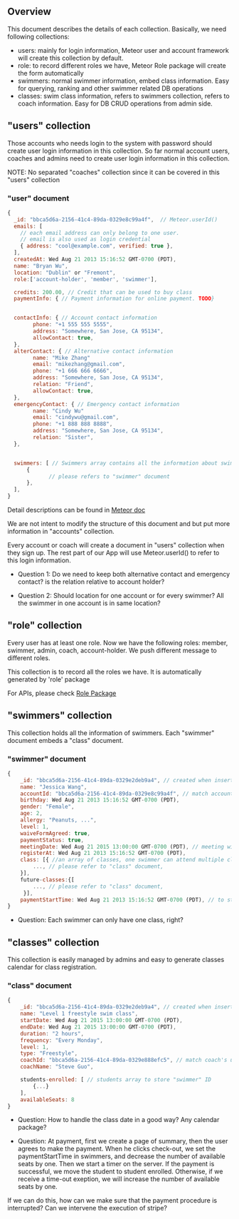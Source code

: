 ## Overview
This document describes the details of each collection. Basically, we need following collections:

* users: mainly for login information, Meteor user and account framework will create this collection by default.
* role: to record different roles we have, Meteor Role package will create the form automatically
* swimmers: normal swimmer information, embed class information. Easy for querying, ranking and other swimmer related DB operations 
* classes: swim class information, refers to swimmers collection, refers to coach information. Easy for DB CRUD operations from admin side.

## "users" collection
Those accounts who needs login to the system with password should create user login information in this collection.
So far normal account users, coaches and admins need to create user login information in this collection.

NOTE: No separated "coaches" collection since it can be covered in this "users" collection

### "user" document
```javascript
{
  _id: "bbca5d6a-2156-41c4-89da-0329e8c99a4f",  // Meteor.userId()
  emails: [
    // each email address can only belong to one user.
    // email is also used as login credential
    { address: "cool@example.com", verified: true },
  ],
  createdAt: Wed Aug 21 2013 15:16:52 GMT-0700 (PDT),
  name: "Bryan Wu",
  location: "Dublin" or "Fremont",
  role:['account-holder', 'member', 'swimmer'],

  credits: 200.00, // Credit that can be used to buy class
  paymentInfo: { // Payment information for online payment. TODO}


  contactInfo: { // Account contact information
        phone: "+1 555 555 5555",
        address: "Somewhere, San Jose, CA 95134",
        allowContact: true,
  },
  alterContact: { // Alternative contact information
        name: "Mike Zhang"
        email: "mikezhang@gmail.com",
        phone: "+1 666 666 6666",
        address: "Somewhere, San Jose, CA 95134",
        relation: "Friend",
        allowContact: true,
  },
  emergencyContact: { // Emergency contact information
        name: "Cindy Wu"
        email: "cindywu@gmail.com",
        phone: "+1 888 888 8888",
        address: "Somewhere, San Jose, CA 95134",
        relation: "Sister",
  },


  swimmers: [ // Swimmers array contains all the information about swimmers
      {
             // please refers to "swimmer" document
      },
  ],
}
```

Detail descriptions can be found in [Meteor doc](http://docs.meteor.com/#/full/meteor_users)

We are not intent to modify the structure of this document and but put more information in "accounts" collection.

Every account or coach will create a document in "users" collection when they sign up. The rest part of our App will use Meteor.userId() to refer to this login information.

* Question 1:
Do we need to keep both alternative contact and emergency contact? is the relation relative to account holder?

* Question 2:
Should location for one account or for every swimmer? All the swimmer in one account is in same location?

## "role" collection
Every user has at least one role. Now we have the following roles: member, swimmer, admin, coach, account-holder. We push different message to different roles.

This collection is to record all the roles we have. It is automatically generated by 'role' package

For APIs, please check [Role Package](https://atmospherejs.com/alanning/roles)

## "swimmers" collection
This collection holds all the information of swimmers. Each "swimmer" document embeds a "class" document.

### "swimmer" document
```javascript
{
    _id: "bbca5d6a-2156-41c4-89da-0329e2deb9a4", // created when insert a new swimmer into "swimmers" collection
    name: "Jessica Wang",
    accountId: "bbca5d6a-2156-41c4-89da-0329e8c99a4f", // match account's user ID
    birthday: Wed Aug 21 2013 15:16:52 GMT-0700 (PDT), 
    gender: "Female",
    age: 2,
    allergy: "Peanuts, ...",
    level: 1,
    waiveFormAgreed: true,
    paymentStatus: true,
    meetingDate: Wed Aug 21 2015 13:00:00 GMT-0700 (PDT), // meeting with coach
    registerAt: Wed Aug 21 2013 15:16:52 GMT-0700 (PDT), 
    class: [{ //an array of classes, one swimmer can attend multiple classes
        ..., // please refer to "class" document,
    }],
    future-classes:{[
        ..., // please refer to "class" document,
     }],
    paymentStartTime: Wed Aug 21 2013 15:16:52 GMT-0700 (PDT), // to start 15 minutes payment period
}
```

* Question:
 Each swimmer can only have one class, right?

## "classes" collection
This collection is easily managed by admins and easy to generate classes calendar for class registration.

### "class" document
```javascript
{
    _id: "bbca5d6a-2156-41c4-89da-0329e2deb9a4", // created when insert a new "class" document into "classes" collection
    name: "Level 1 freestyle swim class",
    startDate: Wed Aug 21 2015 13:00:00 GMT-0700 (PDT),
    endDate: Wed Aug 21 2015 13:00:00 GMT-0700 (PDT),
    duration: "2 hours",
    frequency: "Every Monday",
    level: 1,
    type: "Freestyle",
    coachId: "bbca5d6a-2156-41c4-89da-0329e888efc5", // match coach's user ID
    coachName: "Steve Guo",

    students-enrolled: [ // students array to store "swimmer" ID
        {...}
    ],
    availableSeats: 8
}
```

* Question:
 How to handle the class date in a good way? Any calendar package?

* Question:
At payment, first we create a page of summary, then the user agrees to make the payment. When he clicks check-out, we
set the paymentStartTime in swimmers,  and decrease the number of  available seats by one. Then we start a timer on the
server. If the payment is successful, we move the student to student enrolled. Otherwise, if we receive a time-out
exeption, we will increase the number of available seats by one.

If we can do this, how can we make sure that the payment procedure is interrupted? Can we intervene the execution of
 stripe?